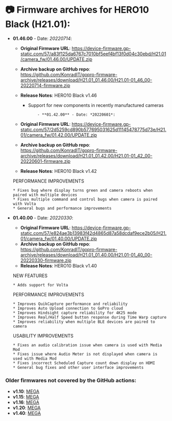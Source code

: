 # 📷 Firmware archives for HERO10 Black (H21.01):

- **01.46.00** - Date: *20220714*:
	- **Original Firmware URL**: https://device-firmware.gp-static.com/57/a83f125da6767c7010bf5eef4bf13f0d04c30ebd/H21.01/camera_fw/01.46.00/UPDATE.zip
	- **Archive backup on GitHub repo**: https://github.com/KonradIT/gopro-firmware-archive/releases/download/H21.01_01.46.00/H21.01-01_46_00-20220714-firmware.zip
	- **Release Notes**:
	HERO10 Black v1.46
	
	  * Support for new components in recently manufactured cameras
	
	

				- **01.42.00** - Date: *20220601*:
	- **Original Firmware URL**: https://device-firmware.gp-static.com/57/2d5259cd890b577695031625d11145478775d73e/H21.01/camera_fw/01.42.00/UPDATE.zip
	- **Archive backup on GitHub repo**: https://github.com/KonradIT/gopro-firmware-archive/releases/download/H21.01_01.42.00/H21.01-01_42_00-20220601-firmware.zip
	- **Release Notes**:
	HERO10 Black v1.42
	
	PERFORMANCE IMPROVEMENTS
	
	  * Fixes bug where display turns green and camera reboots when paired with multiple devices
	  * Fixes multiple command and control bugs when camera is paired with Volta
	  * General bugs and performance improvements
	
	
- **01.40.00** - Date: *20220330*:
	- **Original Firmware URL**: https://device-firmware.gp-static.com/57/e824ae3b13983f42d4865d87a58dcdaf9ece2b05/H21.01/camera_fw/01.40.00/UPDATE.zip
	- **Archive backup on GitHub repo**: https://github.com/KonradIT/gopro-firmware-archive/releases/download/H21.01_01.40.00/H21.01-01_40_00-20220330-firmware.zip
	- **Release Notes**:
	HERO10 Black v1.40
	
	NEW FEATURES
	
	  * Adds support for Volta
	
	PERFORMANCE IMPROVEMENTS
	
	  * Improves QuikCapture performance and reliability
	  * Improves Auto Upload connection to GoPro cloud
	  * Improves Hindsight capture reliability for 4K25 mode
	  * Improves Real/Half Speed button response during Time Warp capture
	  * Improves reliability when multiple BLE devices are paired to camera
	
	USABILITY IMPROVEMENTS
	
	  * Fixes an audio calibration issue when camera is used with Media Mod
	  * Fixes issue where Audio Meter is not displayed when camera is used with Media Mod
	  * Fixes incorrect Scheduled Capture count down display on HDMI
	  * General bug fixes and other user interface improvements
	

### Older firmwares not covered by the GitHub actions:

- **v1.10**: [MEGA](https://mega.nz/file/M9VQyLgY#oGHzQibXDV-9aZ-LD-_gQAgUK6F4ykhr67l8YkQnM1M)
- **v1.15**: [MEGA](https://mega.nz/file/Ig0CVCbY#EFKQYKB8ui0d-iHAqTCTQuln_LMY1IlnVrV5AlqEUr8)
- **v1.16**: [MEGA](https://mega.nz/file/BxVylb7L#_urtwJa2e6enIvYSKUWjfo9OnxXJcqYOC3de6haVC4w)
- **v1.20**: [MEGA](https://mega.nz/file/Zg1U2CZa#MTuAfqxwkvnTZiDqmWFqq5RcjxWRD82C0gvgy6MEqtc)
- **v1.40**: [MEGA](https://mega.nz/file/t9t33JiY#Vy6mHYIrwDMDUxM80DsD8BHbmAev5oedd9kl0V_wIrs)